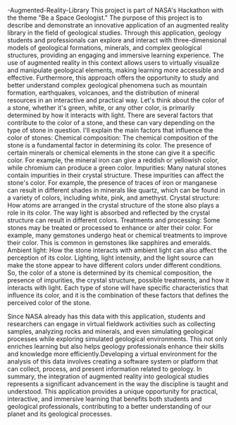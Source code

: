 -Augmented-Reality-Library
This project is part of NASA's Hackathon with the theme "Be a Space Geologist."
The purpose of this project is to describe and demonstrate an innovative application of an augmented reality library in the field of geological studies. Through this application, geology students and professionals can explore and interact with three-dimensional models of geological formations, minerals, and complex geological structures, providing an engaging and immersive learning experience.
The use of augmented reality in this context allows users to virtually visualize and manipulate geological elements, making learning more accessible and effective. Furthermore, this approach offers the opportunity to study and better understand complex geological phenomena such as mountain formation, earthquakes, volcanoes, and the distribution of mineral resources in an interactive and practical way.
Let's think about the color of a stone, whether it's green, white, or any other color, is primarily determined by how it interacts with light. There are several factors that contribute to the color of a stone, and these can vary depending on the type of stone in question. I'll explain the main factors that influence the color of stones:
Chemical composition: The chemical composition of the stone is a fundamental factor in determining its color. The presence of certain minerals or chemical elements in the stone can give it a specific color. For example, the mineral iron can give a reddish or yellowish color, while chromium can produce a green color.
Impurities: Many natural stones contain impurities in their crystal structure. These impurities can affect the stone's color. For example, the presence of traces of iron or manganese can result in different shades in minerals like quartz, which can be found in a variety of colors, including white, pink, and amethyst.
Crystal structure: How atoms are arranged in the crystal structure of the stone also plays a role in its color. The way light is absorbed and reflected by the crystal structure can result in different colors.
Treatments and processing: Some stones may be treated or processed to enhance or alter their color. For example, many gemstones undergo heat or chemical treatments to improve their color. This is common in gemstones like sapphires and emeralds.
Ambient light: How the stone interacts with ambient light can also affect the perception of its color. Lighting, light intensity, and the light source can make the stone appear to have different colors under different conditions.
So, the color of a stone is determined by its chemical composition, the presence of impurities, the crystal structure, possible treatments, and how it interacts with light. Each type of stone will have specific characteristics that influence its color, and it is the combination of these factors that defines the perceived color of the stone.


Since NASA already has this data with this application, students and researchers can engage in virtual fieldwork activities such as collecting samples, analyzing rocks and minerals, and even simulating geological processes while exploring simulated geological environments. This not only enriches learning but also helps geology professionals enhance their skills and knowledge more efficiently.Developing a virtual environment for the analysis of this data involves creating a software system or platform that can collect, process, and present information related to geology.
In summary, the integration of augmented reality into geological studies represents a significant advancement in the way the discipline is taught and understood. This application provides a unique opportunity for practical, interactive, and immersive learning that benefits both students and geological professionals, contributing to a better understanding of our planet and its geological processes.


